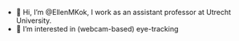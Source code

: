 - 👋 Hi, I’m @EllenMKok, I work as an assistant professor at Utrecht University.
- 👀 I’m interested in (webcam-based) eye-tracking


<!---
EllenMKok/EllenMKok is a ✨ special ✨ repository because its `README.md` (this file) appears on your GitHub profile.
You can click the Preview link to take a look at your changes.
--->
